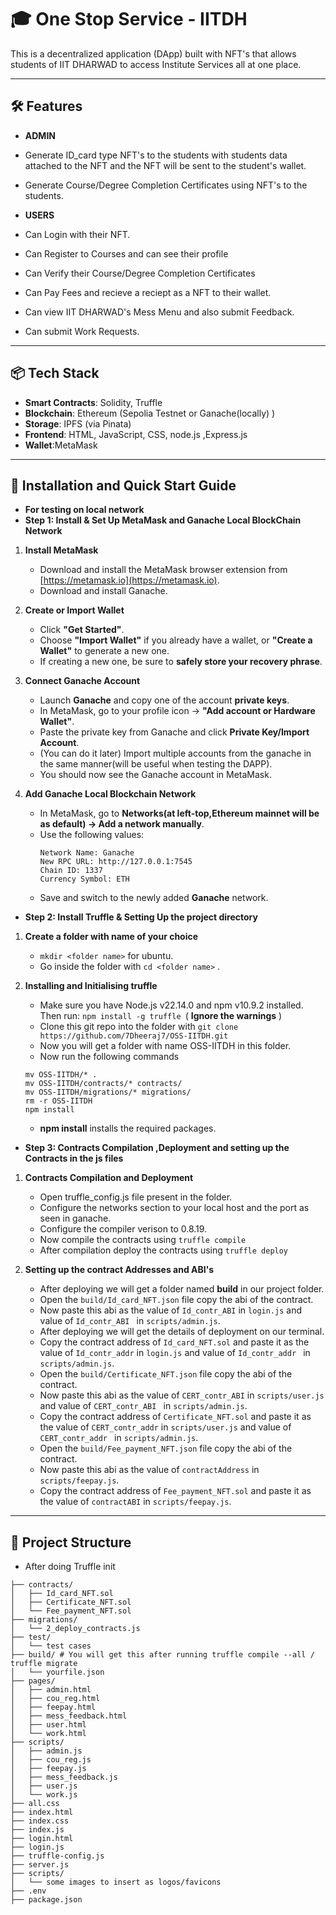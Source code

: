 # 🎓 One Stop Service - IITDH

This is a decentralized application (DApp) built with NFT's that allows students of IIT DHARWAD to access Institute Services all at one place.

---

## 🛠️ Features

- **ADMIN**
- Generate ID_card type NFT's to the students with students data attached to the NFT and the NFT will be sent to the student's wallet.
- Generate Course/Degree Completion Certificates using NFT's to the students.
  
- **USERS**
- Can Login with their NFT.
- Can Register to Courses and can see their profile
- Can Verify their Course/Degree Completion Certificates
- Can Pay Fees and recieve a reciept as a NFT to their wallet.
- Can view IIT DHARWAD's Mess Menu and also submit Feedback.
- Can submit Work Requests.

---



## 📦 Tech Stack

- **Smart Contracts**: Solidity, Truffle
- **Blockchain**: Ethereum (Sepolia Testnet or Ganache(locally) )
- **Storage**: IPFS (via Pinata)
- **Frontend**: HTML, JavaScript, CSS, node.js ,Express.js
- **Wallet**:MetaMask
---
## 🚀 Installation and Quick Start Guide

- **For testing on local network**
- **Step 1: Install & Set Up MetaMask and Ganache Local BlockChain Network**

1. **Install MetaMask**  
   - Download and install the MetaMask browser extension from [https://metamask.io](https://metamask.io).
   - Download and install Ganache.

2. **Create or Import Wallet**  
   - Click **"Get Started"**.
   - Choose **"Import Wallet"** if you already have a wallet, or **"Create a Wallet"** to generate a new one.
   - If creating a new one, be sure to **safely store your recovery phrase**.

3. **Connect Ganache Account**  
   - Launch **Ganache** and copy one of the account **private keys**.
   - In MetaMask, go to your profile icon → **"Add account or Hardware Wallet"**.
   - Paste the private key from Ganache and click **Private Key/Import Account**.
   - (You can do it later) Import multiple accounts from the ganache in the same manner(will be useful when testing the DAPP). 
   - You should now see the Ganache account in MetaMask.

4. **Add Ganache Local Blockchain Network**  
   - In MetaMask, go to **Networks(at left-top,Ethereum mainnet will be as default) → Add a network manually**.
   - Use the following values:
     ```
     Network Name: Ganache
     New RPC URL: http://127.0.0.1:7545
     Chain ID: 1337
     Currency Symbol: ETH
     ```
   - Save and switch to the newly added **Ganache** network.
  
-  **Step 2: Install Truffle & Setting Up the project directory**

1. **Create a folder with name of your choice**  
   - ```mkdir <folder name>``` for ubuntu.
   - Go inside the folder with ```cd <folder name>``` .

2. **Installing and Initialising truffle**  
   -  Make sure you have Node.js v22.14.0 and npm v10.9.2 installed. Then run:
      ```npm install -g truffle ```( **Ignore the warnings** )
   - Clone this git repo into the folder with ```git clone https://github.com/7Dheeraj7/OSS-IITDH.git```
   - Now you will get a folder with name OSS-IITDH in this folder.
   - Now run the following commands
    ```
    mv OSS-IITDH/* .
    mv OSS-IITDH/contracts/* contracts/
    mv OSS-IITDH/migrations/* migrations/
    rm -r OSS-IITDH
    npm install
     ```
   - **npm install** installs the required packages.

-  **Step 3: Contracts Compilation ,Deployment and setting up the Contracts in the js files**
  
1. **Contracts Compilation and Deployment**
   - Open truffle_config.js file present in the folder.
   - Configure the networks section to your local host and the port as seen in ganache.
   - Configure the compiler verison to 0.8.19.
   - Now compile the contracts using ```truffle compile```
   - After compilation deploy the contracts using ```truffle deploy```

2. **Setting up the contract Addresses and ABI's**
   - After deploying we will get a folder named **build** in our project folder.
   - Open the ```build/Id_card_NFT.json``` file copy the abi of the contract.
   - Now paste this abi as the value of ```Id_contr_ABI``` in ```login.js``` and value of ```Id_contr_ABI ``` in ```scripts/admin.js```.
   - After deploying we will get the details of deployment on our terminal.
   - Copy the contract address of ```Id_card_NFT.sol``` and paste it as the value of  ```Id_contr_addr``` in ```login.js``` and value of ```Id_contr_addr ``` in ```scripts/admin.js```.
   - Open the ```build/Certificate_NFT.json``` file copy the abi of the contract.
   - Now paste this abi as the value of ```CERT_contr_ABI``` in ```scripts/user.js``` and value of ```CERT_contr_ABI ``` in ```scripts/admin.js```.
   - Copy the contract address of ```Certificate_NFT.sol``` and paste it as the value of  ```CERT_contr_addr``` in ```scripts/user.js``` and value of ```CERT_contr_addr ``` in ```scripts/admin.js```.
   - Open the ```build/Fee_payment_NFT.json``` file copy the abi of the contract.
   - Now paste this abi as the value of ```contractAddress``` in ```scripts/feepay.js```.
   - Copy the contract address of ```Fee_payment_NFT.sol``` and paste it as the value of  ```contractABI``` in ```scripts/feepay.js```.
  
    





---
## 📂 Project Structure
- After doing Truffle init
```
├── contracts/ 
│   ├── Id_card_NFT.sol
│   ├── Certificate_NFT.sol
│   └── Fee_payment_NFT.sol
├── migrations/ 
│   └── 2_deploy_contracts.js
├── test/ 
│   └── test cases 
├── build/ # You will get this after running truffle compile --all / truffle migrate 
│   └── yourfile.json 
├── pages/ 
│   ├── admin.html
│   ├── cou_reg.html
│   ├── feepay.html
│   ├── mess_feedback.html
│   ├── user.html
│   └── work.html
├── scripts/ 
│   ├── admin.js
│   ├── cou_reg.js
│   ├── feepay.js
│   ├── mess_feedback.js
│   ├── user.js
│   └── work.js
├── all.css
├── index.html
├── index.css
├── index.js
├── login.html
├── login.js
├── truffle-config.js
├── server.js
├── scripts/ 
│   └── some images to insert as logos/favicons
├── .env
├── package.json
```




 


